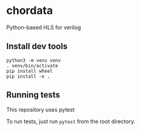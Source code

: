 # chordata
Python-based HLS for verilog

## Install dev tools

```
python3 -m venv venv
. venv/bin/activate
pip install wheel
pip install -e .
```

## Running tests

This repository uses pytest

To run tests, just run `pytest` from the root directory.
